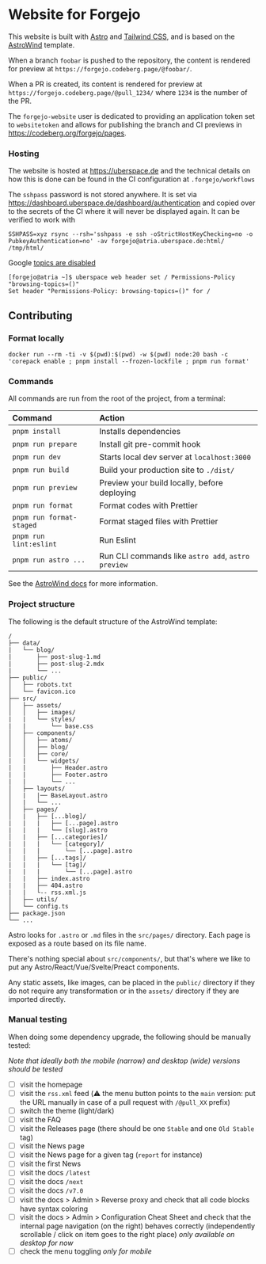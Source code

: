 # Website for Forgejo

This website is built with [Astro](https://astro.build) and [Tailwind CSS](https://tailwindcss.com/),
and is based on the [AstroWind](https://github.com/onwidget/astrowind) template.

When a branch `foobar` is pushed to the repository, the content is rendered for preview at `https://forgejo.codeberg.page/@foobar/`.

When a PR is created, its content is rendered for preview at `https://forgejo.codeberg.page/@pull_1234/` where `1234` is the number of the PR.

The `forgejo-website` user is dedicated to providing an application token set to `websitetoken` and allows for publishing the branch and CI previews in https://codeberg.org/forgejo/pages.

### Hosting

The website is hosted at https://uberspace.de and the technical details on how this is done can be found in the CI configuration at `.forgejo/workflows`

The `sshpass` password is not stored anywhere. It is set via https://dashboard.uberspace.de/dashboard/authentication and copied over to the secrets of the CI where it will never be displayed again. It can be verified to work with

```
SSHPASS=xyz rsync --rsh='sshpass -e ssh -oStrictHostKeyChecking=no -o PubkeyAuthentication=no' -av forgejo@atria.uberspace.de:html/ /tmp/html/
```

Google [topics are disabled](https://manual.uberspace.de/web-headers/#disable-google-topics)

```
[forgejo@atria ~]$ uberspace web header set / Permissions-Policy "browsing-topics=()"
Set header "Permissions-Policy: browsing-topics=()" for /
```

## Contributing

### Format locally

`docker run --rm -ti -v $(pwd):$(pwd) -w $(pwd) node:20 bash -c 'corepack enable ; pnpm install --frozen-lockfile ; pnpm run format'`

### Commands

All commands are run from the root of the project, from a terminal:

| Command                  | Action                                             |
| :----------------------- | :------------------------------------------------- |
| `pnpm install`           | Installs dependencies                              |
| `pnpm run prepare`       | Install git pre-commit hook                        |
| `pnpm run dev`           | Starts local dev server at `localhost:3000`        |
| `pnpm run build`         | Build your production site to `./dist/`            |
| `pnpm run preview`       | Preview your build locally, before deploying       |
| `pnpm run format`        | Format codes with Prettier                         |
| `pnpm run format-staged` | Format staged files with Prettier                  |
| `pnpm run lint:eslint`   | Run Eslint                                         |
| `pnpm run astro ...`     | Run CLI commands like `astro add`, `astro preview` |

See the [AstroWind docs](https://github.com/onwidget/astrowind) for more information.

### Project structure

The following is the default structure of the AstroWind template:

```
/
├── data/
|   └── blog/
|       ├── post-slug-1.md
|       ├── post-slug-2.mdx
|       └── ...
├── public/
│   ├── robots.txt
│   └── favicon.ico
├── src/
│   ├── assets/
│   │   ├── images/
|   |   └── styles/
|   |       └── base.css
│   ├── components/
│   │   ├── atoms/
│   │   ├── blog/
│   │   ├── core/
|   |   └── widgets/
|   |       ├── Header.astro
|   |       ├── Footer.astro
|   |       └── ...
│   ├── layouts/
│   |   |── BaseLayout.astro
│   |   └── ...
│   ├── pages/
│   |   ├── [...blog]/
|   |   |   ├── [...page].astro
|   |   |   └── [slug].astro
│   |   ├── [...categories]/
|   |   |   └── [category]/
|   |   |       └── [...page].astro
│   |   ├── [...tags]/
|   |   |   └── [tag]/
|   |   |       └── [...page].astro
│   |   ├── index.astro
|   |   ├── 404.astro
|   |   └-- rss.xml.js
│   ├── utils/
│   └── config.ts
├── package.json
└── ...
```

Astro looks for `.astro` or `.md` files in the `src/pages/` directory. Each page is exposed as a route based on its file name.

There's nothing special about `src/components/`, but that's where we like to put any Astro/React/Vue/Svelte/Preact components.

Any static assets, like images, can be placed in the `public/` directory if they do not require any transformation or in the `assets/` directory if they are imported directly.

### Manual testing

When doing some dependency upgrade, the following should be manually tested:

_Note that ideally both the mobile (narrow) and desktop (wide) versions should be tested_

- [ ] visit the homepage
- [ ] visit the `rss.xml` feed (⚠️ the menu button points to the `main` version: put the URL manually in case of a pull request with `/@pull_XX` prefix)
- [ ] switch the theme (light/dark)
- [ ] visit the FAQ
- [ ] visit the Releases page (there should be one `Stable` and one `Old Stable` tag)
- [ ] visit the News page
- [ ] visit the News page for a given tag (`report` for instance)
- [ ] visit the first News
- [ ] visit the docs `/latest`
- [ ] visit the docs `/next`
- [ ] visit the docs `/v7.0`
- [ ] visit the docs > Admin > Reverse proxy and check that all code blocks have syntax coloring
- [ ] visit the docs > Admin > Configuration Cheat Sheet and check that the internal page navigation (on the right) behaves correctly (independently scrollable / click on item goes to the right place) _only available on desktop for now_
- [ ] check the menu toggling _only for mobile_
